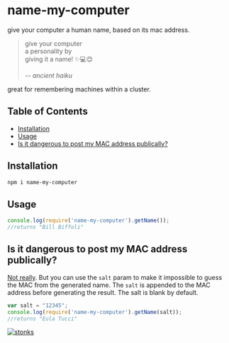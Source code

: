 # name-my-computer

give your computer a human name, based on its mac address. 


>give your computer<br/>
>a personality by<br/>
>giving it a name! ✨💻😊<br/>
> 
> -- <cite>ancient haiku</cite>

great for remembering machines within a cluster.

## Table of Contents

- [Installation](#installation)
- [Usage](#usage)
- [Is it dangerous to post my MAC address publically?](#is-it-dangerous-to-post-my-mac-address-publically)

## Installation

```sh
npm i name-my-computer
```

## Usage

```javascript
console.log(require('name-my-computer').getName());
//returns "Bill Biffoli"
```

## Is it dangerous to post my MAC address publically?

[Not really](https://security.stackexchange.com/questions/67893/is-it-dangerous-to-post-my-mac-address-publicly). But you can use the `salt` param to make it impossible to guess the MAC from the generated name. The `salt` is appended to the MAC address before generating the result. The salt is blank by default.

```javascript
var salt = "12345";
console.log(require('name-my-computer').getName(salt)); 
//returns "Eula Tucci"
```


[![stonks](https://i.imgur.com/UpDxbfe.png)](https://www.npmjs.com/~stonkpunk)


